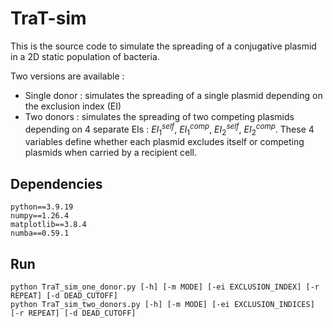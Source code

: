 # TraT-sim

This is the source code to simulate the spreading of a conjugative plasmid in a 2D static population of bacteria.

Two versions are available :

- Single donor : simulates the spreading of a single plasmid depending on the exclusion index (EI)
- Two donors : simulates the spreading of two competing plasmids depending on 4 separate EIs : $EI_{1}^{self}$, $EI_{1}^{comp}$, $EI_{2}^{self}$, $EI_{2}^{comp}$. These 4 variables define whether each plasmid excludes itself or competing plasmids when carried by a recipient cell.


## Dependencies
```
python==3.9.19
numpy==1.26.4
matplotlib==3.8.4
numba==0.59.1
```

## Run
```
python TraT_sim_one_donor.py [-h] [-m MODE] [-ei EXCLUSION_INDEX] [-r REPEAT] [-d DEAD_CUTOFF]
python TraT_sim_two_donors.py [-h] [-m MODE] [-ei EXCLUSION_INDICES] [-r REPEAT] [-d DEAD_CUTOFF]
```
